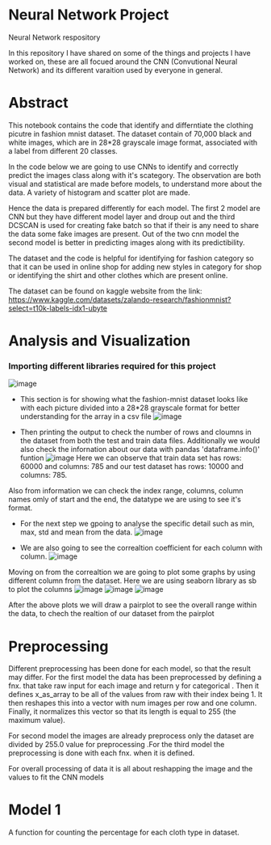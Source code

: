 # Neural Network Project
Neural Network respository

In this repository I have shared on some of the things and projects I have worked on, these are all focued around the CNN (Convutional Neural Network) and its different
varaition used by everyone in general.




# Abstract
This notebook contains the code that identify and differntiate the clothing picutre in fashion mnist dataset. The dataset contain of 70,000 black and white images, which are in 28*28 grayscale image format, associated with a label from different 20 classes.

In the code below we are going to use CNNs to identify and correctly predict the images class along with it's scategory. The observation are both visual and statistical are made before models, to understand more about the data. A variety of histogram and scatter plot are made.

Hence the data is prepared differently for each model. The first 2 model are CNN but they have different model layer and droup out and the third DCSCAN is used for creating fake batch so that if their is any need to share the data some fake images are present. Out of the two cnn model the second model is better in predicting images along with its predictibility.

The  dataset and the code is helpful for identifying for fashion category so that it can be used in online shop for adding new styles in category for  shop or identifying the shirt and other clothes which are present online.

The dataset can be found on kaggle website from the link: https://www.kaggle.com/datasets/zalando-research/fashionmnist?select=t10k-labels-idx1-ubyte

# Analysis and Visualization

### Importing different libraries required for this project
![image](https://user-images.githubusercontent.com/78008979/236595194-ce0c99f1-02d2-452c-9d8f-39a061ec9c48.png)

- This section is for showing what the fashion-mnist dataset looks like with each picture divided into a 28*28 grayscale format for better understanding for the array in a csv file
![image](https://user-images.githubusercontent.com/78008979/236595628-be3c72ae-e850-4f69-84d5-99f100c8acaf.png)

- Then printing the output to check the number of rows and cloumns in the dataset from both the test and train data files. Additionally we would also check the infornation about our data with pandas 'dataframe.info()' funtion
![image](https://user-images.githubusercontent.com/78008979/236595715-48c3d733-9566-4df6-b245-ad44c090d492.png)
Here we can observe that train data set has rows:  60000  and  columns:  785 and our test dataset has rows:  10000  and columns: 785.

Also from information we can check the index range, columns, column names omly of start and the end, the datatype we are using to see it's format. 

- For the next step we gpoing to analyse the specific detail such as min, max, std and mean from the data.
![image](https://user-images.githubusercontent.com/78008979/236596131-43915bac-480d-46f8-ac93-2440cd4afc08.png)

- We are also going to see the correaltion coefficient for each column with column.
![image](https://user-images.githubusercontent.com/78008979/236596186-e31ff0fb-a570-49e8-82eb-48a8bf7dc84f.png)

Moving on from the correaltion we are going to plot some graphs by using different column from the dataset. Here we are using seaborn library as sb to plot the columns
![image](https://user-images.githubusercontent.com/78008979/236651989-ae31ec0f-f4ce-4a97-8043-0b45d4f49a91.png)
![image](https://user-images.githubusercontent.com/78008979/236652011-beeb2b97-62ee-4098-ae64-7c3a7e97f668.png)
![image](https://user-images.githubusercontent.com/78008979/236652017-6f98782b-7ccd-4c1b-8348-da3c951aed57.png)

After the above plots we will draw a pairplot to see the overall range within the data, to chech the realtion of our dataset from the pairplot

# Preprocessing
Different preprocessing has been done for each model, so that the result may differ. For the first model the data has been preprocessed by defining a fnx. that take raw input for each image and return y for categorical . Then it defines x_as_array to be all of the values from raw with their index being 1. It then reshapes this into a vector with num images per row and one column. Finally, it normalizes this vector so that its length is equal to 255 (the maximum value).

For second model the images are already preprocess only the dataset are divided by 255.0 value for preprocessing .For the third model the preprocessing is done with each fnx. when it is defined.

For overall processing of data it is all about reshapping the image and the values to fit the CNN models

# Model 1
A function for counting the percentage for each cloth type in dataset. 
